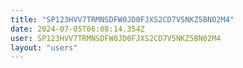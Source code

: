 ```yaml
---
title: "SP123HVV7TRMNSDFW0JD0FJXS2CD7V5NKZ5BN02M4"
date: 2024-07-05T06:08:14.354Z
user: SP123HVV7TRMNSDFW0JD0FJXS2CD7V5NKZ5BN02M4
layout: "users"
---
```

    